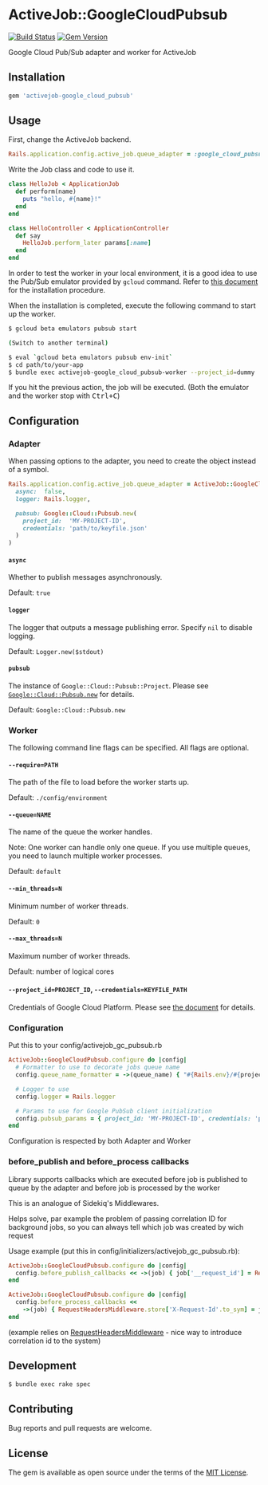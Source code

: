 # ActiveJob::GoogleCloudPubsub

[![Build Status](https://travis-ci.org/ursm/activejob-google_cloud_pubsub.svg?branch=master)](https://travis-ci.org/ursm/activejob-google_cloud_pubsub)
[![Gem Version](https://badge.fury.io/rb/activejob-google_cloud_pubsub.svg)](https://badge.fury.io/rb/activejob-google_cloud_pubsub)

Google Cloud Pub/Sub adapter and worker for ActiveJob

## Installation

```ruby
gem 'activejob-google_cloud_pubsub'
```

## Usage

First, change the ActiveJob backend.

``` ruby
Rails.application.config.active_job.queue_adapter = :google_cloud_pubsub
```

Write the Job class and code to use it.

``` ruby
class HelloJob < ApplicationJob
  def perform(name)
    puts "hello, #{name}!"
  end
end
```

``` ruby
class HelloController < ApplicationController
  def say
    HelloJob.perform_later params[:name]
  end
end
```

In order to test the worker in your local environment, it is a good idea to use the Pub/Sub emulator provided by `gcloud` command. Refer to [this document](https://cloud.google.com/pubsub/docs/emulator) for the installation procedure.

When the installation is completed, execute the following command to start up the worker.

``` sh
$ gcloud beta emulators pubsub start

(Switch to another terminal)

$ eval `gcloud beta emulators pubsub env-init`
$ cd path/to/your-app
$ bundle exec activejob-google_cloud_pubsub-worker --project_id=dummy
```

If you hit the previous action, the job will be executed.
(Both the emulator and the worker stop with <kbd>Ctrl+C</kbd>)

## Configuration

### Adapter

When passing options to the adapter, you need to create the object instead of a symbol.

``` ruby
Rails.application.config.active_job.queue_adapter = ActiveJob::GoogleCloudPubsub::Adapter.new(
  async:  false,
  logger: Rails.logger,

  pubsub: Google::Cloud::Pubsub.new(
    project_id:  'MY-PROJECT-ID',
    credentials: 'path/to/keyfile.json'
  )
)
```

#### `async`

Whether to publish messages asynchronously.

Default: `true`

#### `logger`

The logger that outputs a message publishing error. Specify `nil` to disable logging.

Default: `Logger.new($stdout)`

#### `pubsub`

The instance of `Google::Cloud::Pubsub::Project`. Please see [`Google::Cloud::Pubsub.new`](http://googlecloudplatform.github.io/google-cloud-ruby/#/docs/google-cloud-pubsub/master/google/cloud/pubsub?method=new-class) for details.

Default: `Google::Cloud::Pubsub.new`

### Worker

The following command line flags can be specified. All flags are optional.

#### `--require=PATH`

The path of the file to load before the worker starts up.

Default: `./config/environment`

#### `--queue=NAME`

The name of the queue the worker handles.

Note: One worker can handle only one queue. If you use multiple queues, you need to launch multiple worker processes.

Default: `default`

#### `--min_threads=N`

Minimum number of worker threads.

Default: `0`

#### `--max_threads=N`

Maximum number of worker threads.

Default: number of logical cores

#### `--project_id=PROJECT_ID`, `--credentials=KEYFILE_PATH`

Credentials of Google Cloud Platform. Please see [the document](https://github.com/GoogleCloudPlatform/google-cloud-ruby/blob/master/AUTHENTICATION.md) for details.

### Configuration

Put this to your config/activejob_gc_pubsub.rb

``` ruby
ActiveJob::GoogleCloudPubsub.configure do |config|
  # Formatter to use to decorate jobs queue name
  config.queue_name_formatter = ->(queue_name) { "#{Rails.env}/#{project}/#{queue_name}" }

  # Logger to use  
  config.logger = Rails.logger

  # Params to use for Google PubSub client initialization
  config.pubsub_params = { project_id: 'MY-PROJECT-ID', credentials: 'path/to/keyfile.json' }
end
```

Configuration is respected by both Adapter and Worker

### before_publish and before_process callbacks

Library supports callbacks which are executed before job is published to queue by the adapter and before job is processed by the worker
 
This is an analogue of Sidekiq's Middlewares. 

Helps solve, par example the problem of passing correlation ID for background jobs, so you can always tell which job was created by wich request

Usage example (put this in config/initializers/activejob_gc_pubsub.rb):

``` ruby
ActiveJob::GoogleCloudPubsub.configure do |config|
  config.before_publish_callbacks << ->(job) { job['__request_id'] = RequestHeadersMiddleware.store['X-Request-Id'.to_sym] } }
end

ActiveJob::GoogleCloudPubsub.configure do |config|
  config.before_process_callbacks <<
    ->(job) { RequestHeadersMiddleware.store['X-Request-Id'.to_sym] = job['__request_id'] || SecureRandom.uuid }
end
```

(example relies on [RequestHeadersMiddleware](https://github.com/fidor/request_headers_middleware) - nice way to introduce correlation id to the system) 

## Development

``` sh
$ bundle exec rake spec
```

## Contributing

Bug reports and pull requests are welcome.

## License

The gem is available as open source under the terms of the [MIT License](http://opensource.org/licenses/MIT).
